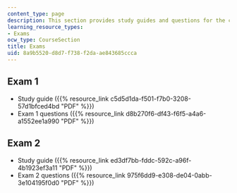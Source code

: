 ```yaml
---
content_type: page
description: This section provides study guides and questions for the course exams.
learning_resource_types:
- Exams
ocw_type: CourseSection
title: Exams
uid: 8a9b5520-d8d7-f738-f2da-ae843685ccca
---
```


Exam 1
------

*   Study guide ({{% resource_link c5d5d1da-f501-f7b0-3208-57d1bfced4bd "PDF" %}})
*   Exam 1 questions ({{% resource_link d8b270f6-df43-f6f5-a4a6-a1552ee1a990 "PDF" %}})

Exam 2
------

*   Study guide ({{% resource_link ed3df7bb-fddc-592c-a96f-4b1923ef3a11 "PDF" %}})
*   Exam 2 questions ({{% resource_link 975f6dd9-e308-de04-0abb-3e104195f0d0 "PDF" %}})